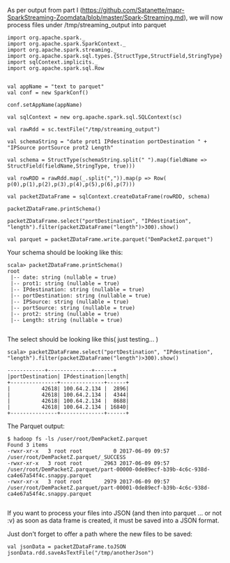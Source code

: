 
As per output from part I
(https://github.com/Satanette/mapr-SparkStreaming-Zoomdata/blob/master/Spark-Streaming.md), 
we will now process files under /tmp/streaming_output into parquet 

```
import org.apache.spark._
import org.apache.spark.SparkContext._
import org.apache.spark.streaming._
import org.apache.spark.sql.types.{StructType,StructField,StringType}
import sqlContext.implicits._
import org.apache.spark.sql.Row

                                                                                                                    
val appName = "text to parquet"
val conf = new SparkConf()

conf.setAppName(appName)

val sqlContext = new org.apache.spark.sql.SQLContext(sc)

val rawRdd = sc.textFile("/tmp/streaming_output")

val schemaString = "date prot1 IPdestination portDestination " + "IPSource portSource prot2 Length"

val schema = StructType(schemaString.split(" ").map(fieldName => StructField(fieldName,StringType, true)))

val rowRDD = rawRdd.map(_.split(",")).map(p => Row( p(0),p(1),p(2),p(3),p(4),p(5),p(6),p(7)))

val packetZDataFrame = sqlContext.createDataFrame(rowRDD, schema)

packetZDataFrame.printSchema()

packetZDataFrame.select("portDestination", "IPdestination", "length").filter(packetZDataFrame("length")>300).show()

val parquet = packetZDataFrame.write.parquet("DemPacketZ.parquet")

```

Your schema should be looking like this:

```
scala> packetZDataFrame.printSchema()
root
 |-- date: string (nullable = true)
 |-- prot1: string (nullable = true)
 |-- IPdestination: string (nullable = true)
 |-- portDestination: string (nullable = true)
 |-- IPSource: string (nullable = true)
 |-- portSource: string (nullable = true)
 |-- prot2: string (nullable = true)
 |-- Length: string (nullable = true)
 
 ```
 
The select should be looking like this( just testing... )
 
 ```
 scala> packetZDataFrame.select("portDestination", "IPdestination", "length").filter(packetZDataFrame("length")>300).show()
 
 ------------+--------------+------+
|portDestination| IPdestination|length|
+---------------+--------------+------+
|          42618| 100.64.2.134 |  2896|
|          42618| 100.64.2.134 |  4344|
|          42618| 100.64.2.134 |  8688|
|          42618| 100.64.2.134 | 16840|
+---------------+--------------+------+
 
 ```
 The Parquet output:
 
 ```
 $ hadoop fs -ls /user/root/DemPacketZ.parquet
Found 3 items
-rwxr-xr-x   3 root root          0 2017-06-09 09:57 /user/root/DemPacketZ.parquet/_SUCCESS
-rwxr-xr-x   3 root root       2963 2017-06-09 09:57 /user/root/DemPacketZ.parquet/part-00000-0de89ecf-b39b-4c6c-938d-ca4e67a54f4c.snappy.parquet
-rwxr-xr-x   3 root root       2979 2017-06-09 09:57 /user/root/DemPacketZ.parquet/part-00001-0de89ecf-b39b-4c6c-938d-ca4e67a54f4c.snappy.parquet

 
 ```
 
If you want to process your files into JSON (and then into parquet ... or not :v)  as soon as data frame is created, 
it must be saved into a JSON format. 

Just don't forget to offer a path where the new files to be saved:

```
val jsonData = packetZDataFrame.toJSON
jsonData.rdd.saveAsTextFile("/tmp/anotherJson")
```








